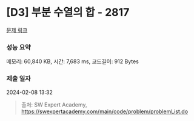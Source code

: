 # [D3] 부분 수열의 합 - 2817 

[문제 링크](https://swexpertacademy.com/main/code/problem/problemDetail.do?contestProbId=AV7IzvG6EksDFAXB) 

### 성능 요약

메모리: 60,840 KB, 시간: 7,683 ms, 코드길이: 912 Bytes

### 제출 일자

2024-02-08 13:32



> 출처: SW Expert Academy, https://swexpertacademy.com/main/code/problem/problemList.do